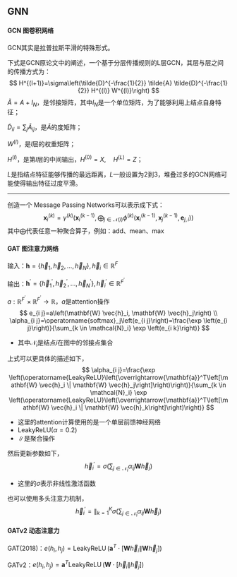 ## GNN
#### GCN 图卷积网络

GCN其实是拉普拉斯平滑的特殊形式。

下式是GCN原论文中的阐述，一个基于分层传播规则的L层GCN，其层与层之间的传播方式为：
$$
H^{(l+1)}=\sigma\left(\tilde{D}^{-\frac{1}{2}} \tilde{A} \tilde{D}^{-\frac{1}{2}} H^{(l)} W^{(l)}\right)
$$
$\tilde{A}=A+I_N$，是邻接矩阵，其中$I_N$是一个单位矩阵，为了能够利用上结点自身特征；

$\tilde{D}_{ii}=\sum_j{\tilde{A}_{ij}}$，是$\tilde{A}$的度矩阵；

$W^{(l)}$，是$l$层的权重矩阵；

$H^{(l)}$，是第$l$层的中间输出，$H^{(0)}=X,\quad H^{(L)}=Z$；

$L$是指结点特征能够传播的最远距离，$L$一般设置为2到3，堆叠过多的GCN网络可能使得输出特征过度平滑。

---

创造一个 Message Passing Networks可以表示成下式：
$$
\mathbf{x}_i^{(k)}=\gamma^{(k)}\left(\mathbf{x}_i^{(k-1)}, \bigoplus_{j \in \mathcal{N}(i)} \phi^{(k)}\left(\mathbf{x}_i^{(k-1)}, \mathbf{x}_j^{(k-1)}, \mathbf{e}_{j, i}\right)\right)
$$
其中$\bigoplus$代表任意一种聚合算子，例如：add、mean、max

#### GAT 图注意力网络

输入：$\mathbf{h}=\left\{\vec{h}_1, \vec{h}_2, \ldots, \vec{h}_N\right\}, \vec{h}_i \in \mathbb{R}^F$

输出：$\mathbf{h}^{\prime}=\left\{\vec{h}_1^{\prime}, \vec{h}_2^{\prime}, \ldots, \vec{h}_N^{\prime}\right\}, \vec{h}_i^{\prime} \in \mathbb{R}^{F^{\prime}}$

$a: \mathbb{R}^{F^{\prime}} \times \mathbb{R}^{F^{\prime}} \rightarrow \mathbb{R}$，$a$是attention操作
$$
e_{i j}=a\left(\mathbf{W} \vec{h}_i, \mathbf{W} \vec{h}_j\right) \\
\alpha_{i j}=\operatorname{softmax}_j\left(e_{i j}\right)=\frac{\exp \left(e_{i j}\right)}{\sum_{k \in \mathcal{N}_i} \exp \left(e_{i k}\right)}
$$

+ 其中$\mathcal{N}_i$是结点$i$在图中的邻接点集合

上式可以更具体的描述如下，
$$
\alpha_{i j}=\frac{\exp \left(\operatorname{LeakyReLU}\left(\overrightarrow{\mathbf{a}}^T\left[\mathbf{W} \vec{h}_i \| \mathbf{W} \vec{h}_j\right]\right)\right)}{\sum_{k \in \mathcal{N}_i} \exp \left(\operatorname{LeakyReLU}\left(\overrightarrow{\mathbf{a}}^T\left[\mathbf{W} \vec{h}_i \| \mathbf{W} \vec{h}_k\right]\right)\right)}
$$

+ 这里的attention计算使用的是一个单层前馈神经网络
+ LeakyReLU($\alpha=0.2$)
+ $\|$是聚合操作

然后更新参数如下，
$$
\vec{h}_i^{\prime}=\sigma\left(\sum_{j \in \mathcal{N}_i} \alpha_{i j} \mathbf{W} \vec{h}_j\right)
$$

+ 这里的$\sigma$表示非线性激活函数

也可以使用多头注意力机制，
$$
\vec{h}_i^{\prime}=\parallel_{k=1}^{K} \sigma\left(\sum_{j \in \mathcal{N}_i} \alpha_{i j} \mathbf{W} \vec{h}_j\right)
$$


#### GATv2 动态注意力

GAT(2018)：$e(h_i,h_j)=\operatorname{LeakyReLU}\left(\mathbf{a}^T \cdot \left[\mathbf{W} \vec{h}_i \| \mathbf{W} \vec{h}_j\right]\right)$

GATv2：$e(h_i,h_j)=\mathbf{a}^T \operatorname{LeakyReLU}\left(\mathbf{W} \cdot \left[\vec{h}_i \| \vec{h}_j\right]\right)$
